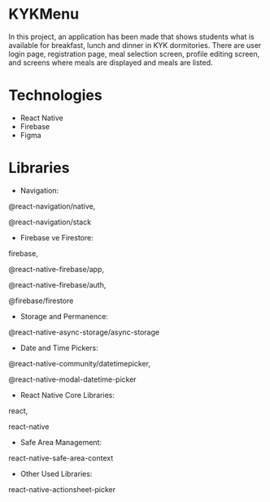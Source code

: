 # KYKMenu
In this project, an application has been made that shows students what is available for breakfast, lunch and dinner in KYK dormitories. There are user login page, registration page, meal selection screen, profile editing screen, and screens where meals are displayed and meals are listed.

# Technologies
- React Native
- Firebase
- Figma

# Libraries
- Navigation:

@react-navigation/native,

@react-navigation/stack

- Firebase ve Firestore:

firebase,

@react-native-firebase/app,

@react-native-firebase/auth,

@firebase/firestore

- Storage and Permanence:

@react-native-async-storage/async-storage

- Date and Time Pickers:

@react-native-community/datetimepicker,

@react-native-modal-datetime-picker

- React Native Core Libraries:

react,

react-native

- Safe Area Management:

react-native-safe-area-context

- Other Used Libraries:

react-native-actionsheet-picker
